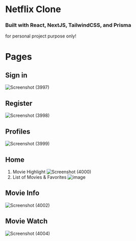 # Netflix Clone
### Built with React, NextJS, TailwindCSS, and Prisma
for personal project purpose only!

# Pages
## Sign in
![Screenshot (3997)](https://user-images.githubusercontent.com/68500220/229370995-806ad1fb-b41a-4ade-9350-5d832a747bec.png)

## Register
![Screenshot (3998)](https://user-images.githubusercontent.com/68500220/229370999-36a638ec-dc30-44dd-ae87-94497643ba3b.png)

## Profiles
![Screenshot (3999)](https://user-images.githubusercontent.com/68500220/229371009-e526c328-3677-46c3-ba7d-b33e0f5e54e1.png)

## Home
1. Movie Highlight
![Screenshot (4000)](https://user-images.githubusercontent.com/68500220/229371022-0e514060-9303-4cdc-a86e-d2de937a2be2.png)
2. List of Movies & Favorites
![image](https://user-images.githubusercontent.com/68500220/229371185-a1305e52-a66b-4e11-a891-599b7cfa57c4.png)

## Movie Info
![Screenshot (4002)](https://user-images.githubusercontent.com/68500220/229371041-f04d3915-e4ae-4ca4-bd00-26af2fa3786b.png)

## Movie Watch
![Screenshot (4004)](https://user-images.githubusercontent.com/68500220/229371050-5548d2a8-104f-4147-8d82-8c97c6a81ad1.png)
